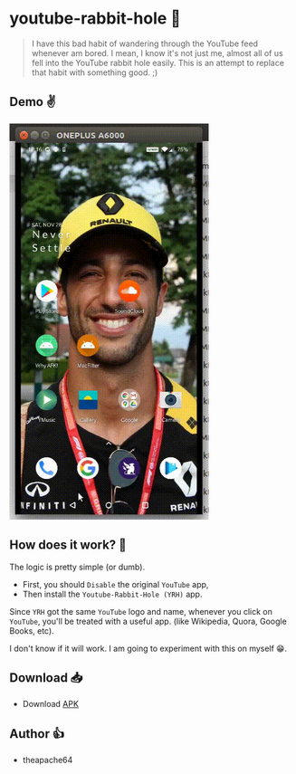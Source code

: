 # youtube-rabbit-hole 🐰

> I have this bad habit of wandering through the YouTube feed whenever am bored. I mean, I know it's not just me, 
almost all of us fell into the YouTube rabbit hole easily. This is an attempt to replace that habit with something good. ;)

## Demo ✌️

![](demo.gif)

## How does it work? 🤷

The logic is pretty simple (or dumb). 
- First, you should `Disable` the original `YouTube` app, 
- Then install the `Youtube-Rabbit-Hole (YRH)` app.

Since `YRH` got the same `YouTube` logo and name, whenever you click on `YouTube`,
you'll be treated with a useful app. (like Wikipedia, Quora, Google Books, etc).
 
I don't know if it will work. I am going to experiment with this on myself 😁. 

## Download 📥

- Download [APK](app/release/app-release.apk)

## Author 👍
- theapache64